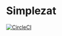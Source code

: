 # Simplezat

[![CircleCI](https://circleci.com/gh/zkan/simplezat.svg?style=svg&circle-token=76fc47c0e9bc2dc878fbfdd42d20f55c3fa281d7)](https://circleci.com/gh/zkan/simplezat)
